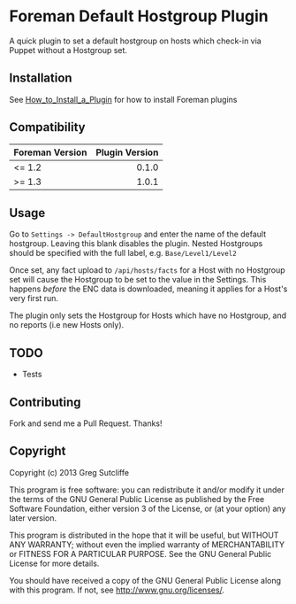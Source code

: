 # Foreman Default Hostgroup Plugin

A quick plugin to set a default hostgroup on hosts which check-in via Puppet without
a Hostgroup set.

## Installation

See [How_to_Install_a_Plugin](http://projects.theforeman.org/projects/foreman/wiki/How_to_Install_a_Plugin)
for how to install Foreman plugins

## Compatibility

| Foreman Version | Plugin Version |
| --------------- | --------------:|
| <= 1.2          | 0.1.0          |
| >= 1.3          | 1.0.1          |

## Usage

Go to `Settings -> DefaultHostgroup` and enter the name of the default
hostgroup. Leaving this blank disables the plugin. Nested Hostgroups should be
specified with the full label, e.g. `Base/Level1/Level2`

Once set, any fact upload to `/api/hosts/facts` for a Host with no Hostgroup set
will cause the Hostgroup to be set to the value in the Settings. This happens
*before* the ENC data is downloaded, meaning it applies for a Host's very first
run.

The plugin only sets the Hostgroup for Hosts which have no Hostgroup, and no
reports (i.e new Hosts only).

## TODO

* Tests

## Contributing

Fork and send me a Pull Request. Thanks!

## Copyright

Copyright (c) 2013 Greg Sutcliffe

This program is free software: you can redistribute it and/or modify
it under the terms of the GNU General Public License as published by
the Free Software Foundation, either version 3 of the License, or
(at your option) any later version.

This program is distributed in the hope that it will be useful,
but WITHOUT ANY WARRANTY; without even the implied warranty of
MERCHANTABILITY or FITNESS FOR A PARTICULAR PURPOSE.  See the
GNU General Public License for more details.

You should have received a copy of the GNU General Public License
along with this program.  If not, see <http://www.gnu.org/licenses/>.

